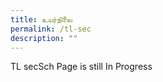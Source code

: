 ```yaml
---
title: உயர்நிலை
permalink: /tl-sec
description: ""
---
```

<p>TL secSch Page is still In  Progress</p>